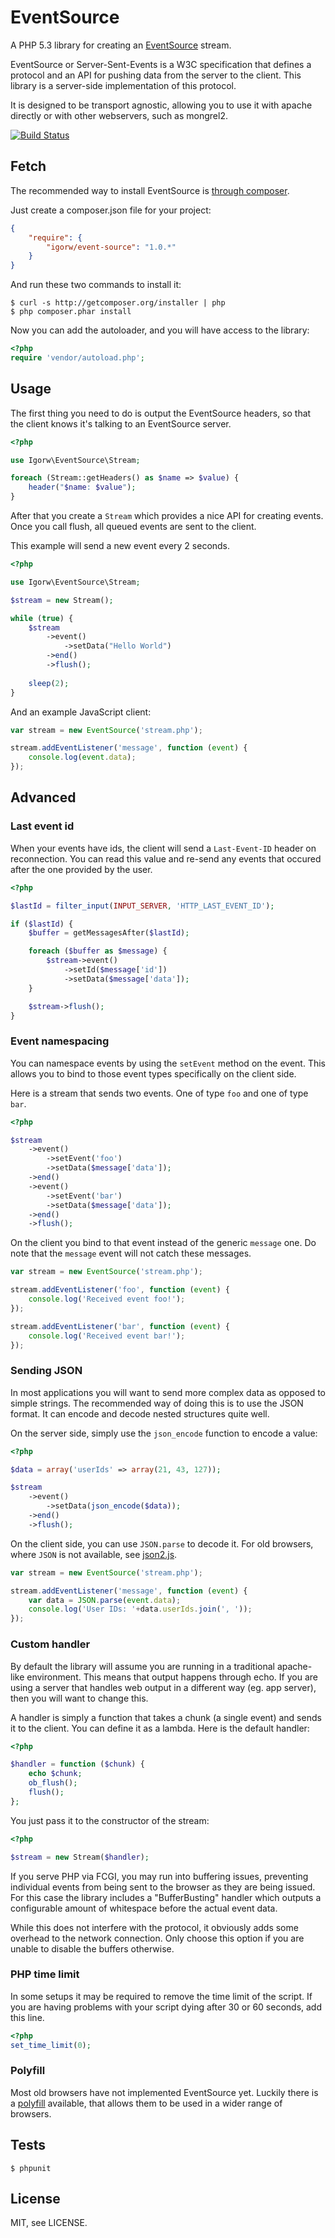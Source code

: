 # EventSource

A PHP 5.3 library for creating an [EventSource](http://dev.w3.org/html5/eventsource/) stream.

EventSource or Server-Sent-Events is a W3C specification that defines a protocol and an API
for pushing data from the server to the client. This library is a server-side implementation
of this protocol.

It is designed to be transport agnostic, allowing you to use it with apache directly or with
other webservers, such as mongrel2.

[![Build Status](https://secure.travis-ci.org/igorw/EventSource.png?branch=master)](http://travis-ci.org/igorw/EventSource)

## Fetch

The recommended way to install EventSource is [through composer](http://packagist.org).

Just create a composer.json file for your project:

```JSON
{
    "require": {
        "igorw/event-source": "1.0.*"
    }
}
```

And run these two commands to install it:

    $ curl -s http://getcomposer.org/installer | php
    $ php composer.phar install

Now you can add the autoloader, and you will have access to the library:

```php
<?php
require 'vendor/autoload.php';
```

## Usage

The first thing you need to do is output the EventSource headers, so that the
client knows it's talking to an EventSource server.

```php
<?php

use Igorw\EventSource\Stream;

foreach (Stream::getHeaders() as $name => $value) {
    header("$name: $value");
}
```

After that you create a ``Stream`` which provides a nice API for creating events.
Once you call flush, all queued events are sent to the client.

This example will send a new event every 2 seconds.

```php
<?php

use Igorw\EventSource\Stream;

$stream = new Stream();

while (true) {
    $stream
        ->event()
            ->setData("Hello World")
        ->end()
        ->flush();
    
    sleep(2);
}
```

And an example JavaScript client:

```JavaScript
var stream = new EventSource('stream.php');

stream.addEventListener('message', function (event) {
    console.log(event.data);
});
```

## Advanced

### Last event id

When your events have ids, the client will send a `Last-Event-ID` header on
reconnection. You can read this value and re-send any events that occured after
the one provided by the user.

```php
<?php

$lastId = filter_input(INPUT_SERVER, 'HTTP_LAST_EVENT_ID');

if ($lastId) {
    $buffer = getMessagesAfter($lastId);

    foreach ($buffer as $message) {
        $stream->event()
            ->setId($message['id'])
            ->setData($message['data']);
    }

    $stream->flush();
}
```

### Event namespacing

You can namespace events by using the `setEvent` method on the event. This
allows you to bind to those event types specifically on the client side.

Here is a stream that sends two events. One of type `foo` and one of type
`bar`.

```php
<?php

$stream
    ->event()
        ->setEvent('foo')
        ->setData($message['data']);
    ->end()
    ->event()
        ->setEvent('bar')
        ->setData($message['data']);
    ->end()
    ->flush();
```

On the client you bind to that event instead of the generic `message` one.
Do note that the `message` event will not catch these messages.

```JavaScript
var stream = new EventSource('stream.php');

stream.addEventListener('foo', function (event) {
    console.log('Received event foo!');
});

stream.addEventListener('bar', function (event) {
    console.log('Received event bar!');
});
```

### Sending JSON

In most applications you will want to send more complex data as opposed to
simple strings. The recommended way of doing this is to use the JSON format.
It can encode and decode nested structures quite well.

On the server side, simply use the `json_encode` function to encode a value:

```php
<?php

$data = array('userIds' => array(21, 43, 127));

$stream
    ->event()
        ->setData(json_encode($data));
    ->end()
    ->flush();
```

On the client side, you can use `JSON.parse` to decode it. For old browsers,
where `JSON` is not available, see [json2.js](https://github.com/douglascrockford/JSON-js).

```JavaScript
var stream = new EventSource('stream.php');

stream.addEventListener('message', function (event) {
    var data = JSON.parse(event.data);
    console.log('User IDs: '+data.userIds.join(', '));
});
```

### Custom handler

By default the library will assume you are running in a traditional apache-like
environment. This means that output happens through echo. If you are using a
server that handles web output in a different way (eg. app server), then you
will want to change this.

A handler is simply a function that takes a chunk (a single event) and sends it
to the client. You can define it as a lambda. Here is the default handler:

```php
<?php

$handler = function ($chunk) {
    echo $chunk;
    ob_flush();
    flush();
};
```

You just pass it to the constructor of the stream:

```php
<?php

$stream = new Stream($handler);
```

If you serve PHP via FCGI, you may run into buffering issues, preventing
individual events from being sent to the browser as they are being issued. 
For this case the library includes a "BufferBusting" handler which outputs 
a configurable amount of whitespace before the actual event data.

While this does not interfere with the protocol, it obviously adds some 
overhead to the network connection. Only choose this option if you are 
unable to disable the buffers otherwise.

### PHP time limit

In some setups it may be required to remove the time limit of the script.
If you are having problems with your script dying after 30 or 60 seconds,
add this line.

```php
<?php
set_time_limit(0);
```

### Polyfill

Most old browsers have not implemented EventSource yet. Luckily there is a
[polyfill](https://github.com/Yaffle/EventSource) available, that allows them
to be used in a wider range of browsers.

Tests
-----

    $ phpunit

License
-------
MIT, see LICENSE.

